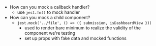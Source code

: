 - How can you mock a callback handler?
  - use `jest.fn()` to mock handler
- How can you mock a child component?
  - `jest.mock('../file', () => ({ submission, isDashboardView }))`
    - used to render bare minimum to realize the validity of the component we're testing
    - set up props with fake data and mocked functions